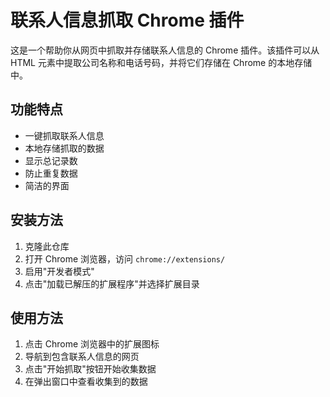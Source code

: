 # 联系人信息抓取 Chrome 插件

这是一个帮助你从网页中抓取并存储联系人信息的 Chrome 插件。该插件可以从 HTML 元素中提取公司名称和电话号码，并将它们存储在 Chrome 的本地存储中。

## 功能特点

- 一键抓取联系人信息
- 本地存储抓取的数据
- 显示总记录数
- 防止重复数据
- 简洁的界面

## 安装方法

1. 克隆此仓库
2. 打开 Chrome 浏览器，访问 `chrome://extensions/`
3. 启用"开发者模式"
4. 点击"加载已解压的扩展程序"并选择扩展目录

## 使用方法

1. 点击 Chrome 浏览器中的扩展图标
2. 导航到包含联系人信息的网页
3. 点击"开始抓取"按钮开始收集数据
4. 在弹出窗口中查看收集到的数据 